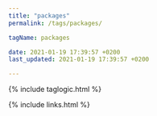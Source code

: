 ```yaml
---
title: "packages"
permalink: /tags/packages/

tagName: packages

date: 2021-01-19 17:39:57 +0200
last_updated: 2021-01-19 17:39:57 +0200

---
```


{% include taglogic.html %}

{% include links.html %}
